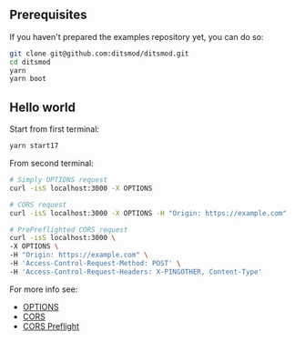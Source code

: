 ## Prerequisites

If you haven't prepared the examples repository yet, you can do so:

```bash
git clone git@github.com:ditsmod/ditsmod.git
cd ditsmod
yarn
yarn boot
```

## Hello world

Start from first terminal:

```bash
yarn start17
```

From second terminal:

```bash
# Simply OPTIONS request
curl -isS localhost:3000 -X OPTIONS

# CORS request
curl -isS localhost:3000 -X OPTIONS -H "Origin: https://example.com"

# PrePreflighted CORS request
curl -isS localhost:3000 \
-X OPTIONS \
-H "Origin: https://example.com" \
-H 'Access-Control-Request-Method: POST' \
-H 'Access-Control-Request-Headers: X-PINGOTHER, Content-Type'
```

For more info see:

- [OPTIONS](https://developer.mozilla.org/en-US/docs/Web/HTTP/Methods/OPTIONS)
- [CORS](https://developer.mozilla.org/en-US/docs/Web/HTTP/CORS)
- [CORS Preflight](https://developer.mozilla.org/en-US/docs/Glossary/Preflight_request)
